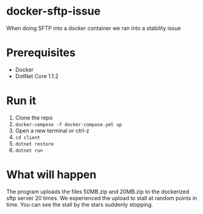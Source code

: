 # docker-sftp-issue
When doing SFTP into a docker container we ran into a stability issue

# Prerequisites
- Docker
- DotNet Core 1.1.2

# Run it
1. Clone the repo
1. `docker-compose -f docker-compose.yml up`
1. Open a new terminal or ctrl-z
1. `cd client`
1. `dotnet restore`
1. `dotnet run`

# What will happen
The program uploads the files 50MB.zip and 20MB.zip to the dockerized sftp server 20 times. We experienced the upload to stall at random points in time. You can see the stall by the stars suddenly stopping.

